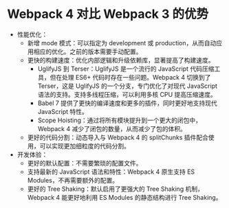 # Webpack 4 对比 Webpack 3 的优势
- 性能优化：
   - 新增 mode 模式：可以指定为 development 或 production，从而自动应用相应的优化。之前的版本需要手动配置。
   - 更快的构建速度：优化内部逻辑和升级依赖库，显著提高了构建速度。
      - UglifyJS 到 Terser：UglifyJS 是一个流行的 JavaScript 代码压缩工具，但在处理 ES6+ 代码时存在一些问题。Webpack 4 切换到了 Terser，这是 UglifyJS 的一个分支，专门优化了对现代 JavaScript 语法的支持。支持多线程压缩，可以利用多核 CPU 提高压缩速度。
      - Babel 7 提供了更快的编译速度和更多的插件，同时更好地支持现代 JavaScript 特性。
      - Scope Hoisting：通过将所有模块提升到一个更大的闭包中，Webpack 4 减少了闭包的数量，从而减少了包的体积。
   - 更好的代码分割：动态导入与 Webpack 4 的 splitChunks 插件配合使用，可以实现更加细粒度的代码分割。
- 开发体验：
   - 更好的默认配置：不需要繁琐的配置文件。
   - 支持最新的 JavaScript 语法和特性：Webpack 4 原生支持 ES Modules，不再需要额外的配置。
   - 更好的 Tree Shaking：默认启用了更强大的 Tree Shaking 机制，Webpack 4 能更好地利用 ES Modules 的静态结构进行 Tree Shaking。
